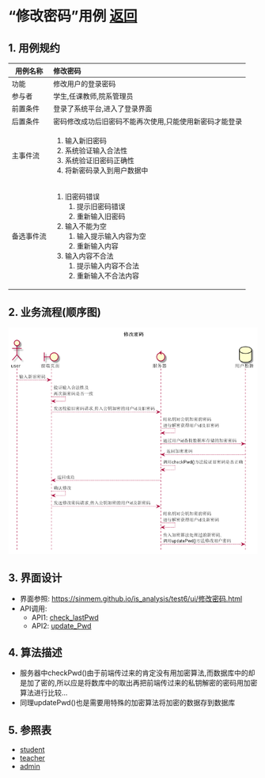 # “修改密码”用例 [返回](../README.md)

## 1. 用例规约

|用例名称|修改密码|
|-------|:-------------|
|功能|修改用户的登录密码|
|参与者|学生,任课教师,院系管理员|
|前置条件|登录了系统平台,进入了登录界面|
|后置条件|密码修改成功后旧密码不能再次使用,只能使用新密码才能登录|
|主事件流|<ol><li>输入新旧密码</li><li>系统验证输入合法性</li><li>系统验证旧密码正确性</li><li>将新密码录入到用户数据中</li></ol>|
|备选事件流|<ol><li>旧密码错误<ol><li>提示旧密码错误</li><li>重新输入旧密码</li></ol></li><li>输入不能为空<ol><li>输入提示输入内容为空</li><li>重新输入内容</li></ol></li><li>输入内容不合法<ol><li>提示输入内容不合法</li><li>重新输入不合法内容</li></ol></li></ol>|

## 2. 业务流程(顺序图)

![修改密码](../../out/test6/sequence/修改密码.png)

## 3. 界面设计

- 界面参照: https://sinmem.github.io/is_analysis/test6/ui/修改密码.html
- API调用:
    - API1: [check_lastPwd](../api/check_lastPwd.md)
    - API2: [update_Pwd](../api/update_Pwd.md)

## 4. 算法描述
    
- 服务器中checkPwd()由于前端传过来的肯定没有用加密算法,而数据库中的却是加了密的,所以应是将数库中的取出再把前端传过来的私钥解密的密码用加密算法进行比较...
- 同理updatePwd()也是需要用特殊的加密算法将加密的数据存到数据库

## 5. 参照表

- [student](../数据库设计.md/#student)
- [teacher](../数据库设计.md/#teacher)
- [admin](../数据库设计.md/#admin)